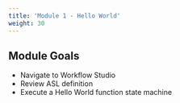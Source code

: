 ```yaml
---
title: 'Module 1 - Hello World'
weight: 30
---
```


## Module Goals

- Navigate to Workflow Studio
- Review ASL definition
- Execute a Hello World function state machine
